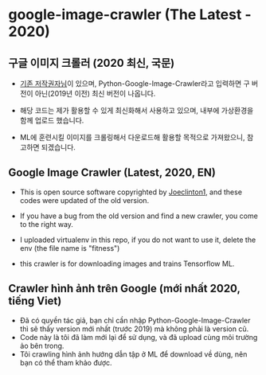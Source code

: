 # google-image-crawler (The Latest - 2020)

## 구글 이미지 크롤러 (2020 최신, 국문)

- [기존 저작권자님](https://github.com/Joeclinton1/google-images-download)이 있으며, Python-Google-Image-Crawler라고 입력하면 구 버전이 아닌(2019년 이전) 최신 버전이 나옵니다.

- 해당 코드는 제가 활용할 수 있게 최신화해서 사용하고 있으며, 내부에 가상환경을 함께 업로드 했습니다.

- ML에 훈련시킬 이미지를 크롤링해서 다운로드해 활용할 목적으로 가져왔으니, 참고하면 되겠습니다.


## Google Image Crawler (Latest, 2020, EN)

- This is open source software copyrighted by [Joeclinton1](https://github.com/Joeclinton1/google-images-download), and these codes were updated of the old version.

- If you have a bug from the old version and find a new crawler, you come to the right way. 

- I uploaded virtualenv in this repo, if you do not want to use it, delete the env (the file name is "fitness")

- this crawler is for downloading images and trains Tensorflow ML.


## Crawler hình ảnh trên Google (mới nhất 2020, tiếng Viet)
- Đã có quyền tác giả, bạn chỉ cần nhập Python-Google-Image-Crawler thì sẽ thấy version mới nhất (trước 2019) mà không phải là version cũ.
- Code này là tôi đã làm mới lại để sử dụng, và đã upload cùng môi trường ảo bên trong.
- Tôi crawling hình ảnh hướng dẫn tập ở ML để download về dùng, nên bạn có thể tham khảo được.
